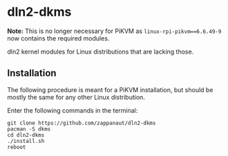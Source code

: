 # dln2-dkms
**Note:** This is no longer necessary for PiKVM as `linux-rpi-pikvm==6.6.49-9` now contains the required modules.

dln2 kernel modules for Linux distributions that are lacking those.

## Installation

The following procedure is meant for a PiKVM installation, but should be mostly the same for any other Linux distribution.

Enter the following commands in the terminal:
```
git clone https://github.com/zappanaut/dln2-dkms
pacman -S dkms
cd dln2-dkms
./install.sh
reboot
```
